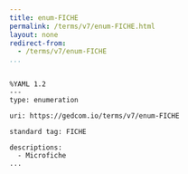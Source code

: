 ```yaml
---
title: enum-FICHE
permalink: /terms/v7/enum-FICHE.html
layout: none
redirect-from:
  - /terms/v7/enum-FICHE
...
```


```

%YAML 1.2
---
type: enumeration

uri: https://gedcom.io/terms/v7/enum-FICHE

standard tag: FICHE

descriptions:
  - Microfiche
...

```
